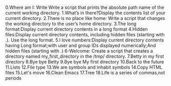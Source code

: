 0.Where am I: Write Write a script that prints the absolute path name of the current working directory.
1.What’s in there?Display the contents list of your current directory.
2.There is no place like home: Write a script that changes the working directory to the user’s home directory.
3.The long format:Display current directory contents in a long format
4.Hidden files:Display current directory contents, including hidden files (starting with .). Use the long format.
5.I love numbers:Display current directory contents having Long format;with user and group IDs displayed numerically;And hidden files (starting with .)
6-Welcome: Create a script that creates a directory named my_first_directory in the /tmp/ directory.
7.Betty in my first directory
8.Bye bye Betty
9.Bye bye My first directory
10.Back to the future
11.Lists
12.File type
13.We are symbols and inhabit symbols
14.Copy HTML files
15.Let's move
16.Clean Emacs
17.Tree
18.Life is a series of commas,not periods

